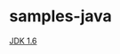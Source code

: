 samples-java
============

[JDK 1.6](http://www.oracle.com/technetwork/java/javase/downloads/jdk6u35-downloads-1836443.html)